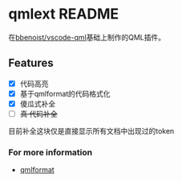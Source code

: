 # qmlext README

在[bbenoist/vscode-qml](https://github.com/bbenoist/vscode-qml)基础上制作的QML插件。

## Features

* [x] 代码高亮
* [x] 基于qmlformat的代码格式化
* [x] 傻瓜式补全
* [ ] <del>真·代码补全</del>

目前补全这块仅是直接显示所有文档中出现过的token

### For more information

* [qmlformat](https://doc-snapshots.qt.io/qt6-6.3/qtquick-tools-and-utilities.html#qmlformat)